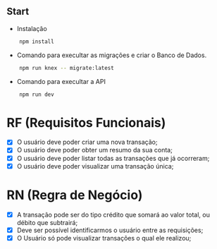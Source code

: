 ## Start
- Instalação
```bash
    npm install
```

- Comando para execultar as migrações e criar o Banco de Dados.
```bash
    npm run knex -- migrate:latest
```

- Comando para execultar a API
```bash
    npm run dev
```

# RF (Requisitos Funcionais)

- [X] O usuário deve poder criar uma nova transação;
- [X] O usuário deve poder obter um resumo da sua conta;
- [X] O usuário deve poder listar todas as transações que já ocorreram;
- [X] O usuário deve poder visualizar uma transação única;

# RN (Regra de Negócio)

- [X] A transação pode ser do tipo crédito que somará ao valor total, ou débito que subtrairá;
- [X] Deve ser possível identificarmos o usuário entre as requisições;
- [X] O Usuário só pode visualizar transações o qual ele realizou;